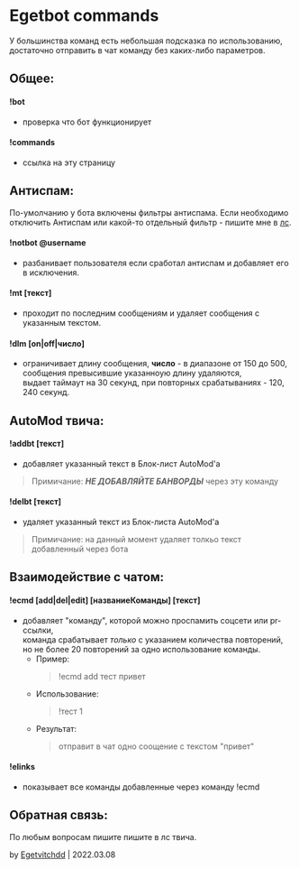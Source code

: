 # Egetbot commands

У большинства команд есть небольшая подсказка по использованию, достаточно отправить в чат команду без каких-либо параметров.



## Общее:
#### !bot
- проверка что бот функционирует
#### !commands
- ссылка на эту страницу



## Антиспам:
По-умолчанию у бота включены фильтры антиспама. Если необходимо отключить Антиспам или какой-то отдельный фильтр - пишите мне в [лс](https://www.twitch.tv/egetvitchdd).
#### !notbot @username
- разбанивает пользователя если сработал антиспам и добавляет его в исключения.
#### !mt [текст]
- проходит по последним сообщениям и удаляет сообщения с указанным текстом.
#### !dlm [on|off|число]
- ограничивает длину сообщения, **число** - в диапазоне от 150 до 500,   
сообщения превысившие указанноую длину удаляются,   
выдает таймаут на 30 секунд, при повторных срабатываниях - 120, 240 секунд.   



## AutoMod твича:

#### !addbt [текст]
- добавляет указанный текст в Блок-лист AutoMod'а
> Примичание: ***НЕ ДОБАВЛЯЙТЕ БАНВОРДЫ*** через эту команду
#### !delbt [текст]
- удаляет указанный текст из Блок-листа AutoMod'а
> Примичание: на данный момент удаляет толкьо текст добавленный через бота

   
## Взаимодействие с чатом:

#### !ecmd [add|del|edit] [названиеКоманды] [текст]
- добавляет "команду", которой можно проспамить соцсети или pr-ссылки,   
команда срабатывает *только* с указанием количества повторений,   
но не более 20 повторений за одно использование команды.
  - Пример:
    > !ecmd add тест привет   
  - Использование:   
    > !тест 1   
  - Результат:   
    > отправит в чат одно соощение с текстом "привет"   
#### !elinks
- показывает все команды добавленные через команду !ecmd


## Обратная связь:
По любым вопросам пишите пишите в лс твича.

by [Egetvitchdd](https://www.twitch.tv/egetvitchdd) | 2022.03.08
